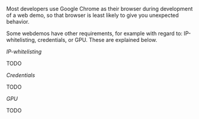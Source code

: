 

Most developers use Google Chrome as their browser during development of a web demo, so that browser is least likely to give you unexpected behavior.

Some webdemos have other requirements, for example with regard to: IP-whitelisting, credentials, or GPU. These are explained below.


_IP-whitelisting_

TODO

_Credentials_

TODO

_GPU_

TODO


